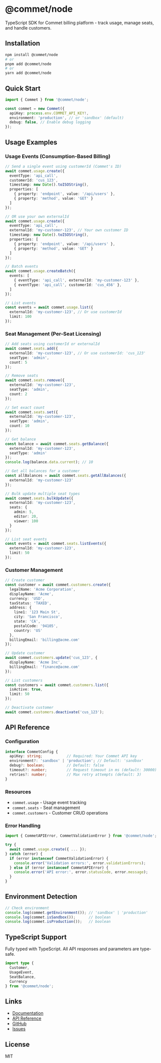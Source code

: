 # @commet/node

TypeScript SDK for Commet billing platform - track usage, manage seats, and handle customers.

## Installation

```bash
npm install @commet/node
# or
pnpm add @commet/node
# or
yarn add @commet/node
```

## Quick Start

```typescript
import { Commet } from '@commet/node';

const commet = new Commet({
  apiKey: process.env.COMMET_API_KEY!,
  environment: 'production', // or 'sandbox' (default)
  debug: false, // Enable debug logging
});
```

## Usage Examples

### Usage Events (Consumption-Based Billing)

```typescript
// Send a single event using customerId (Commet's ID)
await commet.usage.create({
  eventType: 'api_call',
  customerId: 'cus_123',
  timestamp: new Date().toISOString(),
  properties: [
    { property: 'endpoint', value: '/api/users' },
    { property: 'method', value: 'GET' }
  ]
});

// OR use your own externalId
await commet.usage.create({
  eventType: 'api_call',
  externalId: 'my-customer-123', // Your own customer ID
  timestamp: new Date().toISOString(),
  properties: [
    { property: 'endpoint', value: '/api/users' },
    { property: 'method', value: 'GET' }
  ]
});

// Batch events
await commet.usage.createBatch({
  events: [
    { eventType: 'api_call', externalId: 'my-customer-123' },
    { eventType: 'api_call', customerId: 'cus_456' },
  ]
});

// List events
const events = await commet.usage.list({
  externalId: 'my-customer-123', // Or use customerId
  limit: 100
});
```

### Seat Management (Per-Seat Licensing)

```typescript
// Add seats using customerId or externalId
await commet.seats.add({
  externalId: 'my-customer-123', // Or use customerId: 'cus_123'
  seatType: 'admin',
  count: 5
});

// Remove seats
await commet.seats.remove({
  externalId: 'my-customer-123',
  seatType: 'admin',
  count: 2
});

// Set exact count
await commet.seats.set({
  externalId: 'my-customer-123',
  seatType: 'admin',
  count: 10
});

// Get balance
const balance = await commet.seats.getBalance({
  externalId: 'my-customer-123',
  seatType: 'admin'
});
console.log(balance.data.current); // 10

// Get all balances for a customer
const allBalances = await commet.seats.getAllBalances({
  externalId: 'my-customer-123'
});

// Bulk update multiple seat types
await commet.seats.bulkUpdate({
  externalId: 'my-customer-123',
  seats: {
    admin: 5,
    editor: 20,
    viewer: 100
  }
});

// List seat events
const events = await commet.seats.listEvents({
  externalId: 'my-customer-123',
  limit: 50
});
```

### Customer Management

```typescript
// Create customer
const customer = await commet.customers.create({
  legalName: 'Acme Corporation',
  displayName: 'Acme',
  currency: 'USD',
  taxStatus: 'TAXED',
  address: {
    line1: '123 Main St',
    city: 'San Francisco',
    state: 'CA',
    postalCode: '94105',
    country: 'US'
  },
  billingEmail: 'billing@acme.com'
});

// Update customer
await commet.customers.update('cus_123', {
  displayName: 'Acme Inc',
  billingEmail: 'finance@acme.com'
});

// List customers
const customers = await commet.customers.list({
  isActive: true,
  limit: 50
});

// Deactivate customer
await commet.customers.deactivate('cus_123');
```

## API Reference

### Configuration

```typescript
interface CommetConfig {
  apiKey: string;           // Required: Your Commet API key
  environment?: 'sandbox' | 'production'; // Default: 'sandbox'
  debug?: boolean;          // Default: false
  timeout?: number;         // Request timeout in ms (default: 30000)
  retries?: number;         // Max retry attempts (default: 3)
}
```

### Resources

- `commet.usage` - Usage event tracking
- `commet.seats` - Seat management
- `commet.customers` - Customer CRUD operations

### Error Handling

```typescript
import { CommetAPIError, CommetValidationError } from '@commet/node';

try {
  await commet.usage.create({ ... });
} catch (error) {
  if (error instanceof CommetValidationError) {
    console.error('Validation errors:', error.validationErrors);
  } else if (error instanceof CommetAPIError) {
    console.error('API error:', error.statusCode, error.message);
  }
}
```

## Environment Detection

```typescript
// Check environment
console.log(commet.getEnvironment()); // 'sandbox' | 'production'
console.log(commet.isSandbox());      // boolean
console.log(commet.isProduction());   // boolean
```

## TypeScript Support

Fully typed with TypeScript. All API responses and parameters are type-safe.

```typescript
import type {
  Customer,
  UsageEvent,
  SeatBalance,
  Currency
} from '@commet/node';
```

## Links

- [Documentation](https://docs.commet.co)
- [API Reference](https://docs.commet.co/api)
- [GitHub](https://github.com/commet-labs/commet-node)
- [Issues](https://github.com/commet-labs/commet-node/issues)

## License

MIT

